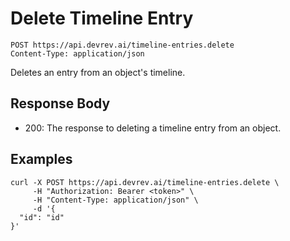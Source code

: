 # Delete Timeline Entry

```http
POST https://api.devrev.ai/timeline-entries.delete
Content-Type: application/json
```

Deletes an entry from an object's timeline.



## Response Body

- 200: The response to deleting a timeline entry from an object.

## Examples

```shell
curl -X POST https://api.devrev.ai/timeline-entries.delete \
     -H "Authorization: Bearer <token>" \
     -H "Content-Type: application/json" \
     -d '{
  "id": "id"
}'
```